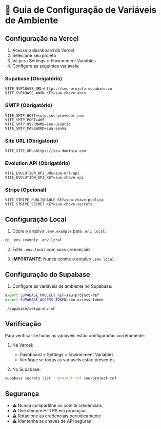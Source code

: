 # 🔐 Guia de Configuração de Variáveis de Ambiente

## Configuração na Vercel

1. Acesse o dashboard da Vercel
2. Selecione seu projeto
3. Vá para Settings > Environment Variables
4. Configure as seguintes variáveis:

### Supabase (Obrigatório)
```
VITE_SUPABASE_URL=https://seu-projeto.supabase.co
VITE_SUPABASE_ANON_KEY=sua-chave-anon
```

### SMTP (Obrigatório)
```
VITE_SMTP_HOST=smtp.seu-provedor.com
VITE_SMTP_PORT=465
VITE_SMTP_USERNAME=seu-usuario
VITE_SMTP_PASSWORD=sua-senha
```

### Site URL (Obrigatório)
```
VITE_SITE_URL=https://seu-dominio.com
```

### Evolution API (Obrigatório)
```
VITE_EVOLUTION_API_URL=sua-url-api
VITE_EVOLUTION_API_KEY=sua-chave-api
```

### Stripe (Opcional)
```
VITE_STRIPE_PUBLISHABLE_KEY=sua-chave-publica
VITE_STRIPE_SECRET_KEY=sua-chave-secreta
```

## Configuração Local

1. Copie o arquivo `.env.example` para `.env.local`:
```bash
cp .env.example .env.local
```

2. Edite `.env.local` com suas credenciais

3. **IMPORTANTE**: Nunca comite o arquivo `.env.local`

## Configuração do Supabase

1. Configure as variáveis de ambiente no Supabase:
```bash
export SUPABASE_PROJECT_REF=seu-project-ref
export SUPABASE_ACCESS_TOKEN=seu-access-token

./supabase/setup-env.sh
```

## Verificação

Para verificar se todas as variáveis estão configuradas corretamente:

1. Na Vercel:
   - Dashboard > Settings > Environment Variables
   - Verifique se todas as variáveis estão presentes

2. No Supabase:
```bash
supabase secrets list --project-ref seu-project-ref
```

## Segurança

- ⚠️ Nunca compartilhe ou comite credenciais
- ⚠️ Use sempre HTTPS em produção
- ⚠️ Rotacione as credenciais periodicamente
- ⚠️ Mantenha as chaves de API seguras 